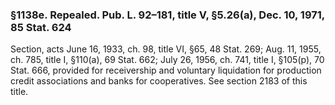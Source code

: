 ### §1138e. Repealed. Pub. L. 92–181, title V, §5.26(a), Dec. 10, 1971, 85 Stat. 624 ###

Section, acts June 16, 1933, ch. 98, title VI, §65, 48 Stat. 269; Aug. 11, 1955, ch. 785, title I, §110(a), 69 Stat. 662; July 26, 1956, ch. 741, title I, §105(p), 70 Stat. 666, provided for receivership and voluntary liquidation for production credit associations and banks for cooperatives. See section 2183 of this title.